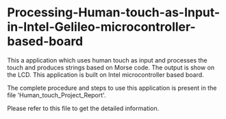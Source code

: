 # Processing-Human-touch-as-Input-in-Intel-Gelileo-microcontroller-based-board

This a application which uses human touch as input and processes the touch and produces strings based on Morse code.
The output is show on the LCD. This application is built on Intel microcontroller based board.

The complete procedure and steps to use this application is present in the file 'Human_touch_Project_Report'.

Please refer to this file to get the detailed information.
